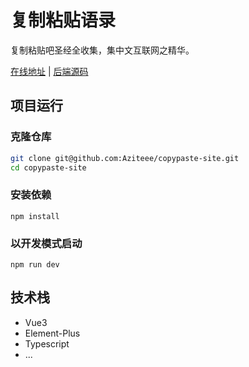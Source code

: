 # 复制粘贴语录

复制粘贴吧圣经全收集，集中文互联网之精华。

[在线地址](https://cp.azite.cn/) | [后端源码](https://github.com/Aziteee/copypaste-server)

## 项目运行

### 克隆仓库

```bash
git clone git@github.com:Aziteee/copypaste-site.git
cd copypaste-site
```

### 安装依赖

`npm install`

### 以开发模式启动

`npm run dev`

## 技术栈

- Vue3
- Element-Plus
- Typescript
- ...

